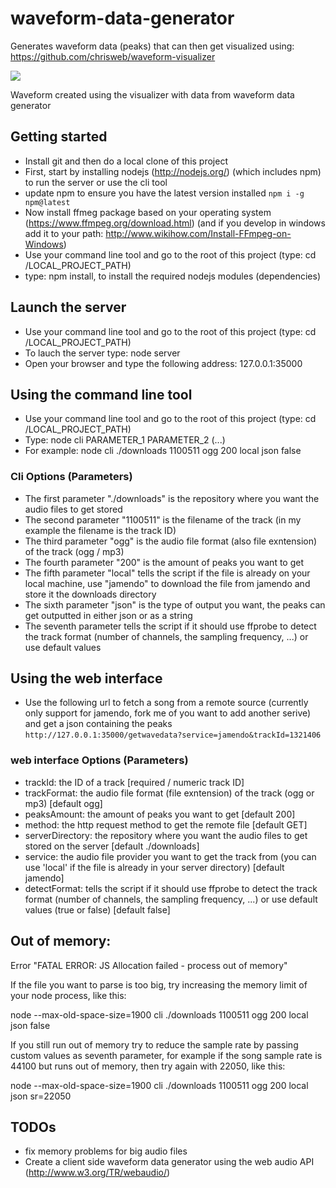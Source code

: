 # waveform-data-generator

Generates waveform data (peaks) that can then get visualized using: https://github.com/chrisweb/waveform-visualizer  

![](https://github.com/chrisweb/waveform-visualizer/blob/master/examples/images/waveform.png)

Waveform created using the visualizer with data from waveform data generator  

## Getting started

* Install git and then do a local clone of this project
* First, start by installing nodejs (http://nodejs.org/) (which includes npm) to run the server or use the cli tool
* update npm to ensure you have the latest version installed
```npm i -g npm@latest```
* Now install ffmeg package based on your operating system (https://www.ffmpeg.org/download.html) (and if you develop in windows add it to your path: http://www.wikihow.com/Install-FFmpeg-on-Windows)
* Use your command line tool and go to the root of this project (type: cd /LOCAL_PROJECT_PATH)
* type: npm install, to install the required nodejs modules (dependencies)

## Launch the server

* Use your command line tool and go to the root of this project (type: cd /LOCAL_PROJECT_PATH)
* To lauch the server type: node server
* Open your browser and type the following address: 127.0.0.1:35000

## Using the command line tool

* Use your command line tool and go to the root of this project (type: cd /LOCAL_PROJECT_PATH)
* Type: node cli PARAMETER_1 PARAMETER_2 (...)
* For example: node cli ./downloads 1100511 ogg 200 local json false

### Cli Options (Parameters)

* The first parameter "./downloads" is the repository where you want the audio files to get stored
* The second parameter "1100511" is the filename of the track (in my example the filename is the track ID)
* The third parameter "ogg" is the audio file format (also file exntension) of the track (ogg / mp3)
* The fourth parameter "200" is the amount of peaks you want to get
* The fifth parameter "local" tells the script if the file is already on your local machine, use "jamendo" to download the file from jamendo and store it the downloads directory
* The sixth parameter "json" is the type of output you want, the peaks can get outputted in either json or as a string
* The seventh parameter tells the script if it should use ffprobe to detect the track format (number of channels, the sampling frequency, ...) or use default values

## Using the web interface

* Use the following url to fetch a song from a remote source (currently only support for jamendo, fork me of you want to add another serive) and get a json containing the peaks
```http://127.0.0.1:35000/getwavedata?service=jamendo&trackId=1321406```

### web interface Options (Parameters)

* trackId: the ID of a track [required / numeric track ID]
* trackFormat: the audio file format (file exntension) of the track (ogg or mp3) [default ogg]
* peaksAmount: the amount of peaks you want to get [default 200]
* method: the http request method to get the remote file [default GET]
* serverDirectory: the repository where you want the audio files to get stored on the server [default ./downloads]
* service: the audio file provider you want to get the track from (you can use 'local' if the file is already in your server directory) [default jamendo]
* detectFormat: tells the script if it should use ffprobe to detect the track format (number of channels, the sampling frequency, ...) or use default values (true or false) [default false]

Out of memory:
--------------

Error "FATAL ERROR: JS Allocation failed - process out of memory"  

If the file you want to parse is too big, try increasing the memory limit of your node process, like this:  

node --max-old-space-size=1900 cli ./downloads 1100511 ogg 200 local json false  

If you still run out of memory try to reduce the sample rate by passing custom values as seventh parameter, for example if the song sample rate is 44100 but runs out of memory, then try again with 22050, like this:  

node --max-old-space-size=1900 cli ./downloads 1100511 ogg 200 local json sr=22050  

TODOs
-----

 * fix memory problems for big audio files
 * Create a client side waveform data generator using the web audio API (http://www.w3.org/TR/webaudio/)
